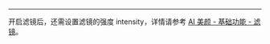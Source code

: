 <Title>为什么美颜设置滤镜后，看不出效果？</Title>



---

开启滤镜后，还需设置滤镜的强度 intensity，详情请参考 [AI 美颜 - 基础功能 - 滤镜](/ai-effects-android-java/guides/filters)。